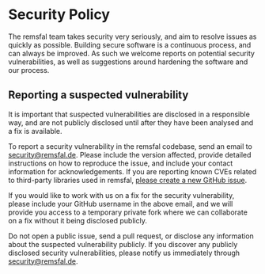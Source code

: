 # Security Policy

The remsfal team takes security very seriously, and aim to resolve issues as quickly as possible. Building secure
software is a continuous process, and can always be improved. As such we welcome reports on potential security
vulnerabilities, as well as suggestions around hardening the software and our process.

## Reporting a suspected vulnerability

It is important that suspected vulnerabilities are disclosed in a responsible way, and are not publicly disclosed until after they have been analysed and a fix is available.

To report a security vulnerability in the remsfal codebase, send an email to security@remsfal.de. Please include the version affected, provide detailed instructions on how to reproduce the issue, and include your contact information for acknowledgements. If you are reporting known CVEs related to third-party libraries used in remsfal, [please create a new GitHub issue](https://github.com/remsfal/remsfal-backend/issues/new/choose).

If you would like to work with us on a fix for the security vulnerability, please include your GitHub username in the above email, and we will provide you access to a temporary private fork where we can collaborate on a fix without it being disclosed publicly.

Do not open a public issue, send a pull request, or disclose any information about the suspected vulnerability publicly. If you discover any publicly disclosed security vulnerabilities, please notify us immediately through security@remsfal.de.
